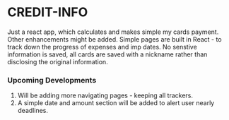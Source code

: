 # CREDIT-INFO
Just a react app, which calculates and makes simple my cards payment. Other enhancements might be added.
Simple pages are built in React - to track down the progress of expenses and imp dates.
No senstive information is saved, all cards are saved with a nickname rather than disclosing the original information.

### Upcoming Developments
1. Will be adding more navigating pages - keeping all trackers.
2. A simple date and amount section will be added to alert user nearly deadlines.
